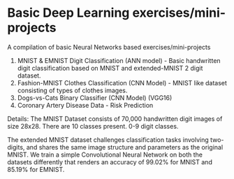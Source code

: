 # Basic Deep Learning exercises/mini-projects

A compilation of basic Neural Networks based exercises/mini-projects 
1. MNIST & EMNIST Digit Classification (ANN model) - Basic handwritten digit classification based on MNIST and extended-MNIST 2 digit dataset.
2. Fashion-MNIST Clothes Classification (CNN Model) - MNIST like dataset consisting of types of clothes images.
3. Dogs-vs-Cats Binary Classifier (CNN Model) (VGG16) 
4. Coronary Artery Disease Data - Risk Prediction

Details:
The MNIST Dataset consists of 70,000 handwritten digit images of size 28x28. There are 10 classes present. 0-9 digit classes.

The extended MNIST dataset challenges classification tasks involving two-digits, and shares the same image structure and parameters as the original MNIST.
We train a simple Convolutional Neural Network on both the datasets differently that renders an accuracy of 99.02% for MNIST and 85.19% for EMNIST.

